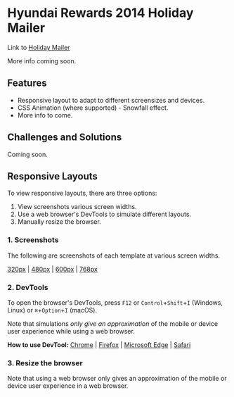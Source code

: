 # Hyundai Rewards 2014 Holiday Mailer
Link to [Holiday Mailer][src1]

More info coming soon.

## Features
* Responsive layout to adapt to different screensizes and devices.
* CSS Animation (where supported) - Snowfall effect.
* More info to come.

## Challenges and Solutions
Coming soon.


## Responsive Layouts 
To view responsive layouts, there are three options: 
1. View screenshots various screen widths.
2. Use a web browser's DevTools to simulate different layouts.
3. Manually resize the browser.


### 1. Screenshots 
The following are screenshots of each template at various screen widths.

[320px][320] | [480px][480] | [600px][600] | [768px][768]


### 2. DevTools 
To open the browser's DevTools, press `F12` or `Control`+`Shift`+`I` (Windows, Linux) or `⌘`+`Option`+`I` (macOS).

Note that simulations _only give an approximation_ of the mobile or device user experience while using a web browser. 


**How to use DevTool:** [Chrome][dev1] | [Firefox][dev2] | [Microsoft Edge][dev3] | [Safari][dev4]


### 3. Resize the browser
Note that using a web browser only gives an approximation of the mobile or device user experience in a web browser. 



  [src1]: https://webdevjoshb.github.io/Hyundai-Rewards-2014-Holiday-Mailer/index.html

  [dev1]: https://developer.chrome.com/docs/devtools/device-mode/#viewport
  [dev2]: https://developer.mozilla.org/en-US/docs/Tools/Responsive_Design_Mode
  [dev3]: https://docs.microsoft.com/en-us/microsoft-edge/devtools-guide-chromium/device-mode/#simulate-a-mobile-viewport
  [dev4]: https://support.apple.com/guide/safari-developer/simulate-responsive-web-content-apple-devices-dev84bd42758/11.0/mac/10.13

  [320]: https://webdevjoshb.github.io/Hyundai-Rewards-2014-Holiday-Mailer/screenshots/320px.png
  [480]: https://webdevjoshb.github.io/Hyundai-Rewards-2014-Holiday-Mailer/screenshots/480px.png
  [600]: https://webdevjoshb.github.io/Hyundai-Rewards-2014-Holiday-Mailer/screenshots/600px.png
  [768]: https://webdevjoshb.github.io/Hyundai-Rewards-2014-Holiday-Mailer/screenshots/768px.png
